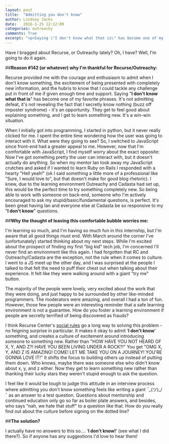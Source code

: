 ```yaml
---
layout: post
title:  "Admitting you don't know"
author: Lindsey Jacks
date:   2016-1-25 12:12:09
categories: outreachy
comments: True
excerpt: "<p>Saying \"I don't know what that is\" has become one of my favorite phrases. It's not admitting defeat, it's not revealing the fact that I secretly know nothing (buzz off imposter syndrome) - it's an opportunity. They get to feel good about explaining something, and I get to learn something new. It's a win-win situation.</p>"
---
```


Have I bragged about Recurse, or Outreachy lately? Oh, I have? Well, I'm going to do it again.

##__Reason #142 (or whatever)  why I'm thankful for Recurse/Outreachy:__

Recurse provided me with the courage and enthusiasm to admit when I don't know something, the excitement of being presented with completely new information, and the hubris to know that I could tackle any challenge put in front of me if given enough time and support. Saying "__I don't know what that is__" has become one of my favorite phrases. It's not admitting defeat, it's not revealing the fact that I secretly know nothing (buzz off imposter syndrome) - it's an opportunity. They get to feel good about explaining something, and I get to learn something new. It's a win-win situation.

When I initially got into programming, I started in python, but it never really clicked for me. I spent the entire time wondering how the user was going to interact with it. What were they going to see? So, I switched to JavaScript since front-end had a greater appeal to me. However, now that I'm comfortable with JavaScript, I find myself worry about the exact opposite: Now I've got something pretty the user can interact with, but it doesn't actually do anything. So when my mentor Ian took away my JavaScript crutches and asked if I wanted to learn Ruby on Rails I responded with a hearty "Hell yeah!" (ok I said something a little more of a professional like "Sure, I would love to", but that doesn't make for good blog rhetoric). I knew, due to the learning environment Outreachy and Cadasta had set up, this would be the perfect time to try something completely new. So being able to work with someone on back-end, someone who I'm actively encouraged to ask my stupid/basic/fundamental questions, is perfect. It's been great having Ian and everyone else at Cadasta be so responsive to my "__I don't know__" questions.

##__Why the thought of leaving this comfortable bubble worries me:__

I'm learning so much, and I'm having so much fun in this internship, but I'm aware that all good things must end. With March around the corner I've (unfortunately) started thinking about my next steps. While I'm excited about the prospect of finding my first "big kid" tech job, I'm concerned I'll never find an environment like this again. I had forgotten that RC and Outreachy/Cadasta are the exception, not the rule when it comes to culture. I went to a JS meet up the other day, and I was surprised at the people I talked to that felt the need to puff their chest out when talking about their experience. It felt like they were walking around with a giant "try me" button.

The majority of the people were lovely, very excited about the work that they were doing, and just happy to be surrounded by other like-minded programmers. The moderators were amazing, and overall I had a ton of fun. However, those few people were an interesting reminder that a safe learning environment is not a guarantee. How do you foster a learning environment if people are secretly terrified of being discovered as frauds?

I think Recurse Center's [social rules](https://www.recurse.com/manual#sub-sec-social-rules) go a long way to solving this problem - no feigning surprise in particular. It makes it okay to admit ‘__I don't know__’ something, and creates a culture of excitement around introducing someone to something new. Rather than "HOW HAVE YOU NOT HEARD OF X, Y, AND Z?! HAVE YOU BEEN LIVING UNDER A ROCK?!" You get "OMG X, Y, AND Z IS AMAZING! COME! LET ME TAKE YOU ON A JOURNEY! YOU'RE GONNA LOVE IT!" It shifts the focus to building others up instead of putting them down. Who knows, maybe there was someone else who didn't know about x, y, and z either. Now they get to learn something new rather than thanking their lucky stars they weren't stupid enough to ask the question.

I feel like it would be tough to judge this attitude in an interview process where admitting you don't know something feels like writing a giant ¯\_(ツ)_/¯ as an answer to a test question. Questions about mentorship and continued education only go so far as boiler plate answers, and besides, who says "nah, we hate that stuff" to a question like that. How do you really find out about the culture before signing on the dotted line?

##__The solution?__

I actually have no answers to this so…. ‘__I don't know!__’ (see what I did there?). So if anyone has any suggestions I'd love to hear them!